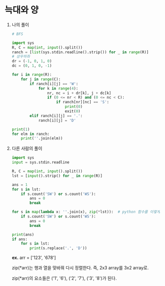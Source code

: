 # 늑대와 양

1. 나의 풀이

   ```python
   # BFS
   
   import sys
   R, C = map(int, input().split())
   ranch = [list(sys.stdin.readline().strip()) for _ in range(R)]
   # 상우하좌
   dr = (-1, 0, 1, 0)
   dc = (0, 1, 0, -1)
   
   for i in range(R):
       for j in range(C):
           if ranch[i][j] == 'W':
               for k in range(4):
                   nr, nc = i + dr[k], j + dc[k]
                   if (0 <= nr < R) and (0 <= nc < C):
                       if ranch[nr][nc] == 'S':
                           print(0)
                           exit(0)
           elif ranch[i][j] == '.':
               ranch[i][j] = 'D'
   
   print(1)
   for elm in ranch:
       print(''.join(elm))
   
   ```

   

2. 다른 사람의 풀이

   ```python
   import sys
   input = sys.stdin.readline
   
   R, C = map(int, input().split())
   lst = [input().strip() for _ in range(R)]
   
   ans = 1
   for s in lst:
       if s.count('SW') or s.count('WS'):
           ans = 0
           break
   
   for s in map(lambda x: ''.join(x), zip(*lst)):  # python 함수를 이렇게 써먹는구나!
       if s.count('SW') or s.count('WS'):
           ans = 0
           break
   
   print(ans)
   if ans:
       for s in lst:
           print(s.replace('.', 'D'))
   
   ```

   **ex.** arr = ['123', '678']

   zip(*arr)는 행과 열을 맞바꿔 다시 정렬한다. 즉, 2x3 array를 3x2 array로.

   zip(*arr)의 요소들은 ('1', '6'), ('2', '7'), ('3', '8')가 된다.

